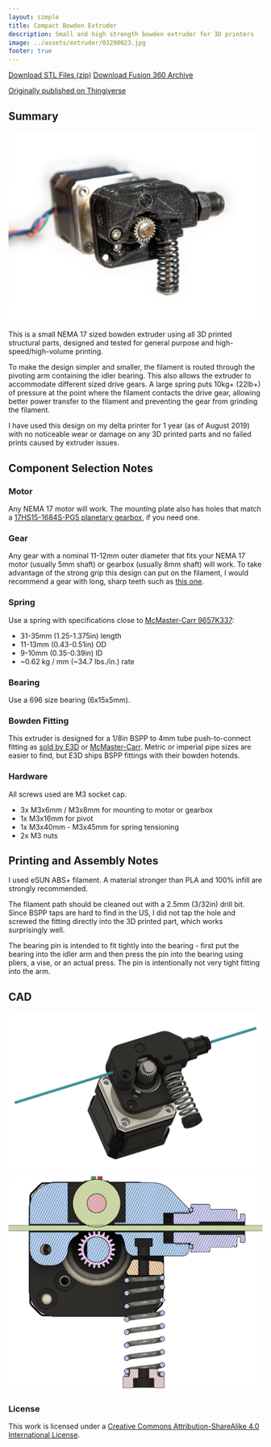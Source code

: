 ```yaml
---
layout: simple
title: Compact Bowden Extruder
description: Small and high strength bowden extruder for 3D printers
image: ../assets/extruder/03290023.jpg
footer: true
---
```


<a href="../assets/extruder/extruder STLs.zip" class="button">Download STL Files (zip)</a>
<a href="../assets/extruder/Extruder 3 v16.f3d" class="button">Download Fusion 360 Archive</a>

[Originally published on Thingiverse](https://www.thingiverse.com/thing:3457395)

## Summary

![](../assets/extruder/02280286-small.jpg)

This is a small NEMA 17 sized bowden extruder using all 3D printed structural parts, designed and tested for general purpose and high-speed/high-volume printing.

To make the design simpler and smaller, the filament is routed through the pivoting arm containing the idler bearing. This also allows the extruder to accommodate different sized drive gears. A large spring puts 10kg+ (22lb+) of pressure at the point where the filament contacts the drive gear, allowing better power transfer to the filament and preventing the gear from grinding the filament.

I have used this design on my delta printer for 1 year (as of August 2019) with no noticeable wear or damage on any 3D printed parts and no failed prints caused by extruder issues.

## Component Selection Notes
### Motor
Any NEMA 17 motor will work. The mounting plate also has holes that match a [17HS15-1684S-PG5 planetary gearbox](https://www.omc-stepperonline.com/nema-17-stepper-motor-bipolar-l38mm-w-gear-raio-51-planetary-gearbox-17hs15-1684s-pg5.html), if you need one.

### Gear
Any gear with a nominal 11-12mm outer diameter that fits your NEMA 17 motor (usually 5mm shaft) or gearbox (usually 8mm shaft) will work. To take advantage of the strong grip this design can put on the filament, I would recommend a gear with long, sharp teeth such as [this one](https://www.amazon.com/BIQU-Extruder-36Teeth-Stainless-Filament/dp/B01J5ON2Y2/).

### Spring
Use a spring with specifications close to [McMaster-Carr 9657K337](https://www.mcmaster.com/9657k337):
* 31-35mm (1.25-1.375in) length
* 11-13mm (0.43-0.51in) OD
* 9-10mm (0.35-0.39in) ID
* ~0.62 kg / mm (~34.7 lbs./in.) rate

### Bearing
Use a 696 size bearing (6x15x5mm).

### Bowden Fitting
This extruder is designed for a 1/8in BSPP to 4mm tube push-to-connect fitting as [sold by E3D](https://e3d-online.com/catalog/product/view/id/8625/) or [McMaster-Carr](https://www.mcmaster.com/5449k111). Metric or imperial pipe sizes are easier to find, but E3D ships BSPP fittings with their bowden hotends.

### Hardware
All screws used are M3 socket cap.
* 3x M3x6mm / M3x8mm for mounting to motor or gearbox
* 1x M3x16mm for pivot
* 1x M3x40mm - M3x45mm for spring tensioning
* 2x M3 nuts

## Printing and Assembly Notes
I used eSUN ABS+ filament. A material stronger than PLA and 100% infill are strongly recommended. 

The filament path should be cleaned out with a 2.5mm (3/32in) drill bit. Since BSPP taps are hard to find in the US, I did not tap the hole and screwed the fitting directly into the 3D printed part, which works surprisingly well. 

The bearing pin is intended to fit tightly into the bearing - first put the bearing into the idler arm and then press the pin into the bearing using pliers, a vise, or an actual press. The pin is intentionally not very tight fitting into the arm.

## CAD
![](../assets/extruder/cad1.png)
![](../assets/extruder/cad2.png)

### License
This work is licensed under a [Creative Commons Attribution-ShareAlike 4.0 International License](http://creativecommons.org/licenses/by-sa/4.0/).
